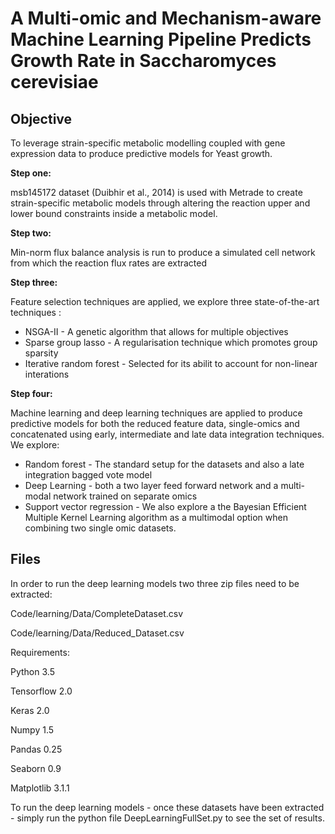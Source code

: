 
# A Multi-omic and Mechanism-aware Machine Learning Pipeline Predicts Growth Rate in Saccharomyces cerevisiae

## Objective 

To leverage strain-specific metabolic modelling coupled with gene expression data to produce predictive models for Yeast growth.

**Step one:**

msb145172 dataset (Duibhir et al., 2014) is used with Metrade to create strain-specific metabolic models through altering the reaction upper and lower bound constraints inside a metabolic model. 

**Step two:**

Min-norm flux balance analysis is run to produce a simulated cell network from which the reaction flux rates are extracted

**Step three:**

Feature selection techniques are applied, we explore three state-of-the-art techniques :

* NSGA-II - A genetic algorithm that allows for multiple objectives
* Sparse group lasso - A regularisation technique which promotes group sparsity
* Iterative random forest - Selected for its abilit to account for non-linear interations 

**Step four:**

Machine learning and deep learning techniques are applied to produce predictive models for both the reduced feature data, single-omics and concatenated using early, intermediate and late data integration techniques. We explore: 

* Random forest - The standard setup for the datasets and also a late integration bagged vote model 
* Deep Learning - both a two layer feed forward network and a multi-modal network trained on separate omics 
* Support vector regression - We also explore a the Bayesian Efficient Multiple Kernel Learning algorithm as a multimodal option when combining two single omic datasets. 


## Files

In order to run the deep learning models two three zip files need to be extracted: 

Code/learning/Data/CompleteDataset.csv


Code/learning/Data/Reduced_Dataset.csv

Requirements:

Python 3.5

Tensorflow 2.0 

Keras 2.0

Numpy 1.5

Pandas 0.25

Seaborn 0.9

Matplotlib 3.1.1


To run the deep learning models - once these datasets have been extracted - simply run the python file DeepLearningFullSet.py to see the set of results. 







